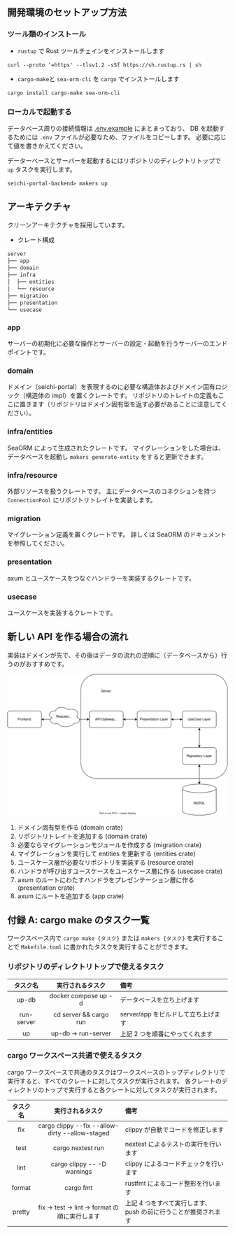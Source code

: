## 開発環境のセットアップ方法

### ツール類のインストール

- `rustup` で Rust ツールチェインをインストールします

```shell
curl --proto '=https' --tlsv1.2 -sSf https://sh.rustup.rs | sh
```

- `cargo-make`と `sea-orm-cli` を `cargo` でインストールします

```shell
cargo install cargo-make sea-orm-cli
```

### ローカルで起動する

データベース周りの接続情報は [.env.example](./server/.env.example) にまとまっており、 DB を起動するためには `.env` ファイルが必要なため、ファイルをコピーします。
必要に応じて値を書きかえてください。

データーベースとサーバーを起動するにはリポジトリのディレクトリトップで `up` タスクを実行します。

```shell
seichi-portal-backend> makers up
```

## アーキテクチャ

クリーンアーキテクチャを採用しています。

- クレート構成

```text
server
├── app
├── domain
├── infra
│  ├── entities
│  └── resource
├── migration
├── presentation
└── usecase
```

### app

サーバーの初期化に必要な操作とサーバーの設定・起動を行うサーバーのエンドポイントです。

### domain

ドメイン（seichi-portal）を表現するのに必要な構造体およびドメイン固有ロジック（構造体の impl）を置くクレートです。
リポジトリのトレイトの定義もここに置きます（リポジトリはドメイン固有型を返す必要があることに注意してください）。

### infra/entities

SeaORM によって生成されたクレートです。
マイグレーションをした場合は、データベースを起動し `makers generate-entity` をすると更新できます。

### infra/resource

外部リソースを扱うクレートです。
主にデータベースのコネクションを持つ `ConnectionPool` にリポジトリトレイトを実装します。

### migration

マイグレーション定義を置くクレートです。
詳しくは SeaORM のドキュメントを参照してください。

### presentation

axum とユースケースをつなぐハンドラーを実装するクレートです。

### usecase

ユースケースを実装するクレートです。

## 新しい API を作る場合の流れ

実装はドメインが先で、その後はデータの流れの逆順に（データベースから）行うのがおすすめです。

![データの流れ](docs/dataflow.dwario.svg)

1. ドメイン固有型を作る (domain crate)
2. リポジトリトレイトを追加する (domain crate)
3. 必要ならマイグレーションモジュールを作成する (migration crate)
4. マイグレーションを実行して entities を更新する (entities crate)
5. ユースケース層が必要なリポジトリを実装する (resource crate)
6. ハンドラが呼び出すユースケースをユースケース層に作る (usecase crate)
7. axum のルートにわたすハンドラをプレゼンテーション層に作る (presentation crate)
8. axum にルートを追加する (app crate)

## 付録 A: cargo make のタスク一覧

ワークスペース内で `cargo make {タスク}` または `makers {タスク}` を実行することで `Makefile.toml` に書かれたタスクを実行することができます。

### リポジトリのディレクトリトップで使えるタスク

|  タスク名  |    実行されるタスク    | 備考                                |
| :--------: | :--------------------: | :---------------------------------- |
|   up-db    |  docker compose up -d  | データベースを立ち上げます          |
| run-server | cd server && cargo run | server/app をビルドして立ち上げます |
|     up     |  up-db -> run-server   | 上記 2 つを順番にやってくれます     |

### cargo ワークスペース共通で使えるタスク

cargo ワークスペースで共通のタスクはワークスペースのトップディレクトリで実行すると、すべてのクレートに対してタスクが実行されます。
各クレートのディレクトリのトップで実行すると各クレートに対してタスクが実行されます。

| タスク名 |                実行されるタスク                 | 備考                                                           |
| :------: | :---------------------------------------------: | :------------------------------------------------------------- |
|   fix    | cargo clippy --fix --allow-dirty --allow-staged | clippy が自動でコードを修正します                              |
|   test   |                cargo nextest run                | nextest によるテストの実行を行います                           |
|   lint   |           cargo clippy -- -D warnings           | clippy によるコードチェックを行います                          |
|  format  |                    cargo fmt                    | rustfmt によるコード整形を行います                             |
|  pretty  | fix -> test -> lint -> format の順に実行します  | 上記 4 つをすべて実行します、push の前に行うことが推奨されます |
